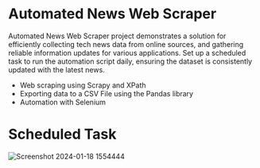 # Automated News Web Scraper

Automated News Web Scraper project demonstrates a solution for efficiently collecting tech news data from online sources, and gathering reliable information updates for various applications.
Set up a scheduled task to run the automation script daily, ensuring the dataset is consistently updated with the latest news.

- Web scraping using Scrapy and XPath
- Exporting data to a CSV File using the Pandas library
- Automation with Selenium


# Scheduled Task


![Screenshot 2024-01-18 1554444](https://github.com/babicmila/news-web-scraper/assets/57596723/867e1782-b144-45c4-94f0-984070e5fade)
